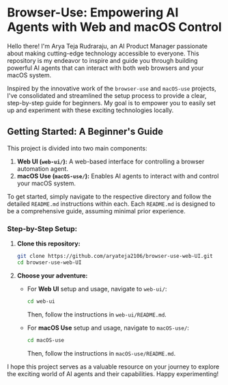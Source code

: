 # Browser-Use: Empowering AI Agents with Web and macOS Control

Hello there! I'm Arya Teja Rudraraju, an AI Product Manager passionate about making cutting-edge technology accessible to everyone. This repository is my endeavor to inspire and guide you through building powerful AI agents that can interact with both web browsers and your macOS system.

Inspired by the innovative work of the `browser-use` and `macOS-use` projects, I've consolidated and streamlined the setup process to provide a clear, step-by-step guide for beginners. My goal is to empower you to easily set up and experiment with these exciting technologies locally.

## Getting Started: A Beginner's Guide

This project is divided into two main components:

1.  **Web UI (`web-ui/`):** A web-based interface for controlling a browser automation agent.
2.  **macOS Use (`macOS-use/`):** Enables AI agents to interact with and control your macOS system.

To get started, simply navigate to the respective directory and follow the detailed `README.md` instructions within each. Each `README.md` is designed to be a comprehensive guide, assuming minimal prior experience.

### Step-by-Step Setup:

1.  **Clone this repository:**

    ```bash
    git clone https://github.com/aryateja2106/browser-use-web-UI.git
    cd browser-use-web-UI
    ```

2.  **Choose your adventure:**

    *   For **Web UI** setup and usage, navigate to `web-ui/`:

        ```bash
        cd web-ui
        ```
        Then, follow the instructions in `web-ui/README.md`.

    *   For **macOS Use** setup and usage, navigate to `macOS-use/`:

        ```bash
        cd macOS-use
        ```
        Then, follow the instructions in `macOS-use/README.md`.


I hope this project serves as a valuable resource on your journey to explore the exciting world of AI agents and their capabilities. Happy experimenting!

